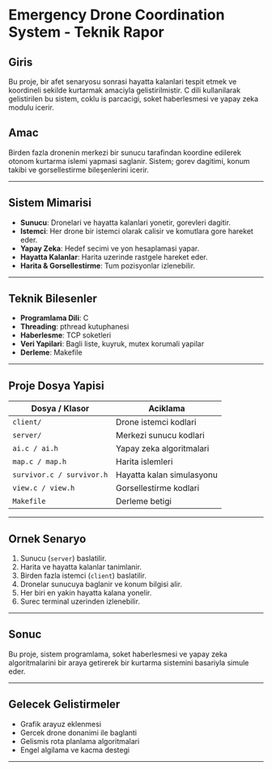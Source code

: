 
# Emergency Drone Coordination System - Teknik Rapor

## Giris

Bu proje, bir afet senaryosu sonrasi hayatta kalanlari tespit etmek ve koordineli sekilde kurtarmak amaciyla gelistirilmistir. C dili kullanilarak gelistirilen bu sistem, coklu is parcacigi, soket haberlesmesi ve yapay zeka modulu icerir.

## Amac

Birden fazla dronenin merkezi bir sunucu tarafindan koordine edilerek otonom kurtarma islemi yapmasi saglanir. Sistem; gorev dagitimi, konum takibi ve gorsellestirme bileşenlerini icerir.

---

## Sistem Mimarisi

- **Sunucu**: Dronelari ve hayatta kalanlari yonetir, gorevleri dagitir.
- **Istemci**: Her drone bir istemci olarak calisir ve komutlara gore hareket eder.
- **Yapay Zeka**: Hedef secimi ve yon hesaplamasi yapar.
- **Hayatta Kalanlar**: Harita uzerinde rastgele hareket eder.
- **Harita & Gorsellestirme**: Tum pozisyonlar izlenebilir.

---

## Teknik Bilesenler

- **Programlama Dili**: C
- **Threading**: pthread kutuphanesi
- **Haberlesme**: TCP soketleri
- **Veri Yapilari**: Bagli liste, kuyruk, mutex korumali yapilar
- **Derleme**: Makefile

---

## Proje Dosya Yapisi

| Dosya / Klasor         | Aciklama                         |
|------------------------|----------------------------------|
| `client/`              | Drone istemci kodlari            |
| `server/`              | Merkezi sunucu kodlari           |
| `ai.c / ai.h`          | Yapay zeka algoritmalari         |
| `map.c / map.h`        | Harita islemleri                 |
| `survivor.c / survivor.h` | Hayatta kalan simulasyonu    |
| `view.c / view.h`      | Gorsellestirme kodlari           |
| `Makefile`             | Derleme betigi                   |

---

## Ornek Senaryo

1. Sunucu (`server`) baslatilir.
2. Harita ve hayatta kalanlar tanimlanir.
3. Birden fazla istemci (`client`) baslatilir.
4. Dronelar sunucuya baglanir ve konum bilgisi alir.
5. Her biri en yakin hayatta kalana yonelir.
6. Surec terminal uzerinden izlenebilir.

---

## Sonuc

Bu proje, sistem programlama, soket haberlesmesi ve yapay zeka algoritmalarini bir araya getirerek bir kurtarma sistemini basariyla simule eder.

---

## Gelecek Gelistirmeler

- Grafik arayuz eklenmesi
- Gercek drone donanimi ile baglanti
- Gelismis rota planlama algoritmalari
- Engel algilama ve kacma destegi

---

